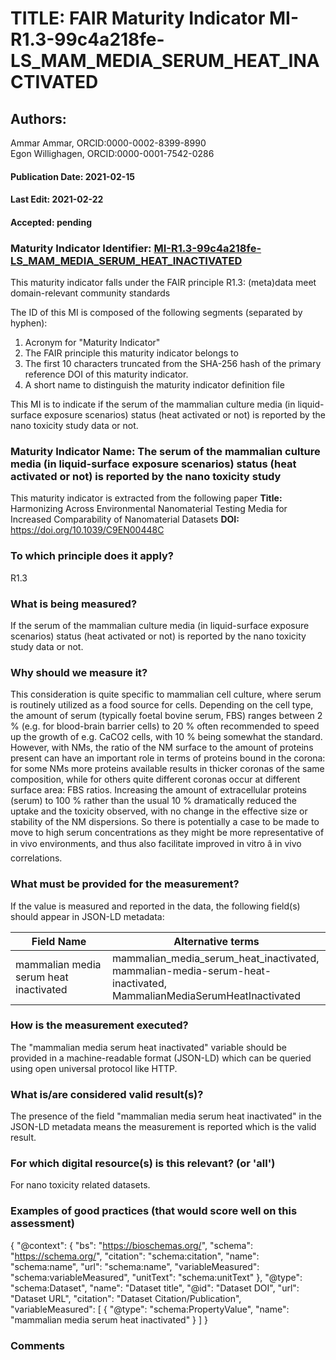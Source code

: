 # TITLE: FAIR Maturity Indicator MI-R1.3-99c4a218fe-LS_MAM_MEDIA_SERUM_HEAT_INACTIVATED

## Authors: 
Ammar Ammar, ORCID:0000-0002-8399-8990<br>Egon Willighagen, ORCID:0000-0001-7542-0286

#### Publication Date: 2021-02-15
#### Last Edit: 2021-02-22
#### Accepted: pending

### Maturity Indicator Identifier: [MI-R1.3-99c4a218fe-LS_MAM_MEDIA_SERUM_HEAT_INACTIVATED](https://w3id.org/fair/maturity_indicator/terms/Gen2/MI-R1.3-99c4a218fe-LS_MAM_MEDIA_SERUM_HEAT_INACTIVATED)

This maturity indicator falls under the FAIR principle R1.3:
(meta)data meet domain-relevant community standards

The ID of this MI is composed of the following segments (separated by hyphen):
1. Acronym for "Maturity Indicator"
1. The FAIR principle this maturity indicator belongs to
1. The first 10 characters truncated from the SHA-256 hash of the primary reference DOI of this maturity indicator.
1. A short name to distinguish the maturity indicator definition file

This MI is to indicate if the serum of the mammalian culture media (in liquid-surface exposure scenarios) status (heat activated or not) is reported by the nano toxicity study data or not.

### Maturity Indicator Name:  The serum of the mammalian culture media (in liquid-surface exposure scenarios) status (heat activated or not) is reported by the nano toxicity study

This maturity indicator is extracted from the following paper 
**Title:** Harmonizing Across Environmental Nanomaterial Testing Media for Increased Comparability of Nanomaterial Datasets
**DOI:** https://doi.org/10.1039/C9EN00448C

### To which principle does it apply?  
R1.3

### What is being measured?
If the serum of the mammalian culture media (in liquid-surface exposure scenarios) status (heat activated or not) is reported by the nano toxicity study data or not.

### Why should we measure it?
This consideration is quite specific to mammalian cell culture, where serum is routinely utilized as a food source for cells. 
Depending on the cell type, the amount of serum (typically foetal bovine serum, FBS) ranges between 2 % (e.g. for blood-brain barrier cells) 
to 20 % often recommended to speed up the growth of e.g. CaCO2 cells, with 10 % being somewhat the standard. However, with NMs, the ratio of 
the NM surface to the amount of proteins present can have an important role in terms of proteins bound in the corona: for some NMs more proteins 
available results in thicker coronas of the same composition, while for others quite different coronas occur at different surface area: FBS ratios. 
Increasing the amount of extracellular proteins (serum) to 100 % rather than the usual 10 % dramatically reduced the uptake and the toxicity observed, 
with no change in the effective size or stability of the NM dispersions. So there is potentially a case to be made to move to high 
serum concentrations as they might be more representative of in vivo environments, and thus also facilitate improved in vitro â in vivo correlations.

### What must be provided for the measurement?
If the value is measured and reported in the data, the following field(s) should appear in JSON-LD metadata: 

| Field Name                             | Alternative terms                                                                                                         |
| -------------------------------------- | ------------------------------------------------------------------------------------------------------------------------- |
| mammalian media serum heat inactivated | mammalian_media_serum_heat_inactivated,<br>mammalian-media-serum-heat-inactivated,<br>MammalianMediaSerumHeatInactivated  |

### How is the measurement executed?
The "mammalian media serum heat inactivated" variable should be provided in a machine-readable format (JSON-LD) which can be queried using open universal protocol like HTTP.

### What is/are considered valid result(s)?
The presence of the field "mammalian media serum heat inactivated" in the JSON-LD metadata means the measurement is reported which is the valid result.

### For which digital resource(s) is this relevant? (or 'all')
For nano toxicity related datasets.  

### Examples of good practices (that would score well on this assessment)

 {
 	"@context": {
 		"bs": "https://bioschemas.org/",
 		"schema": "https://schema.org/",
 		"citation": "schema:citation",
 		"name": "schema:name",
 		"url": "schema:name",
 		"variableMeasured": "schema:variableMeasured",
 		"unitText": "schema:unitText"
 	},
 	"@type": "schema:Dataset",
 	"name": "Dataset title",
 	"@id": "Dataset DOI",
 	"url": "Dataset URL",
 	"citation": "Dataset Citation/Publication",
 	"variableMeasured": [
 		{
 			"@type": "schema:PropertyValue",
 			"name": "mammalian media serum heat inactivated"
 		}
 	]
 }

### Comments


